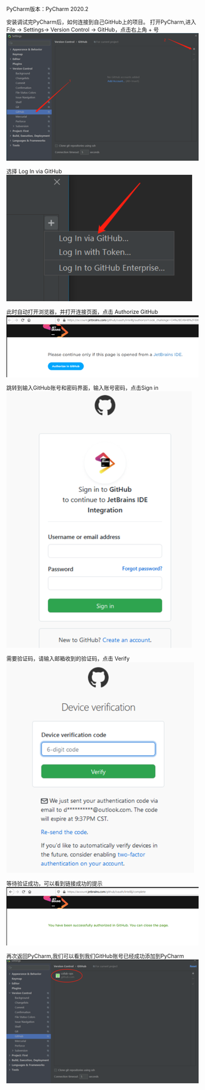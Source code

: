 PyCharm版本：PyCharm 2020.2

安装调试完PyCharm后，如何连接到自己GitHub上的项目。
打开PyCharm,进入 File -> Settings-> Version Control -> GitHub，点击右上角 + 号
![设置页面](.01_登录Github_images/设置页面.png)

选择 Log In via GitHub
![登录Github按钮](.01_登录Github_images/登录Github按钮.png)

此时自动打开浏览器，并打开连接页面，点击 Authorize GitHub
![](.01_登录Github_images/Jetbrain授权Github登录.png)

跳转到输入GitHub账号和密码界面，输入账号密码，点击Sign in
![](.01_登录Github_images/Github登录界面.png)

需要验证码，请输入邮箱收到的验证码，点击 Verify
![](.01_登录Github_images/密码验证.png)

等待验证成功，可以看到链接成功的提示
![](.01_登录Github_images/验证成功网页.png)

再次返回PyCharm,我们可以看到我们GitHub账号已经成功添加到PyCharm
![](.01_登录Github_images/pyCharm中Github登录成功.png)
